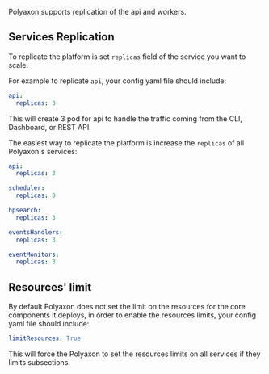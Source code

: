 Polyaxon supports replication of the api and workers.

## Services Replication

To replicate the platform is set `replicas` field of the service you want to scale.

For example to replicate `api`, your config yaml file should include:

```yaml
api:
  replicas: 3
```

This will create 3 pod for api to handle the traffic coming from the CLI, Dashboard, or REST API.

The easiest way to replicate the platform is increase the `replicas` of all Polyaxon's services:

```yaml
api:
  replicas: 3

scheduler:
  replicas: 3

hpsearch:
  replicas: 3

eventsHandlers:
  replicas: 3

eventMonitors:
  replicas: 3
```

## Resources' limit

By default Polyaxon does not set the limit on the resources for the core components it deploys,
in order to enable the resources limits, your config yaml file should include:

```yaml
limitResources: True
```

This will force the Polyaxon to set the resources limits on all services if they limits subsections.
